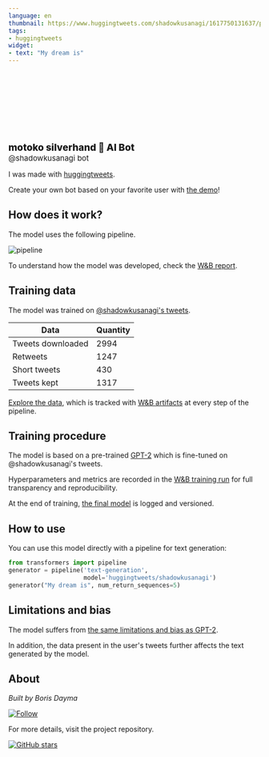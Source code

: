 ```yaml
---
language: en
thumbnail: https://www.huggingtweets.com/shadowkusanagi/1617750131637/predictions.png
tags:
- huggingtweets
widget:
- text: "My dream is"
---
```


<div>
<div style="width: 132px; height:132px; border-radius: 50%; background-size: cover; background-image: url('https://pbs.twimg.com/profile_images/1338305633557368832/Gj_QrzOT_400x400.jpg')">
</div>
<div style="margin-top: 8px; font-size: 19px; font-weight: 800">motoko silverhand 🤖 AI Bot </div>
<div style="font-size: 15px">@shadowkusanagi bot</div>
</div>

I was made with [huggingtweets](https://github.com/borisdayma/huggingtweets).

Create your own bot based on your favorite user with [the demo](https://colab.research.google.com/github/borisdayma/huggingtweets/blob/master/huggingtweets-demo.ipynb)!

## How does it work?

The model uses the following pipeline.

![pipeline](https://github.com/borisdayma/huggingtweets/blob/master/img/pipeline.png?raw=true)

To understand how the model was developed, check the [W&B report](https://wandb.ai/wandb/huggingtweets/reports/HuggingTweets-Train-a-Model-to-Generate-Tweets--VmlldzoxMTY5MjI).

## Training data

The model was trained on [@shadowkusanagi's tweets](https://twitter.com/shadowkusanagi).

| Data | Quantity |
| --- | --- |
| Tweets downloaded | 2994 |
| Retweets | 1247 |
| Short tweets | 430 |
| Tweets kept | 1317 |

[Explore the data](https://wandb.ai/wandb/huggingtweets/runs/1yrx4nl8/artifacts), which is tracked with [W&B artifacts](https://docs.wandb.com/artifacts) at every step of the pipeline.

## Training procedure

The model is based on a pre-trained [GPT-2](https://huggingface.co/gpt2) which is fine-tuned on @shadowkusanagi's tweets.

Hyperparameters and metrics are recorded in the [W&B training run](https://wandb.ai/wandb/huggingtweets/runs/2nde4blc) for full transparency and reproducibility.

At the end of training, [the final model](https://wandb.ai/wandb/huggingtweets/runs/2nde4blc/artifacts) is logged and versioned.

## How to use

You can use this model directly with a pipeline for text generation:

```python
from transformers import pipeline
generator = pipeline('text-generation',
                     model='huggingtweets/shadowkusanagi')
generator("My dream is", num_return_sequences=5)
```

## Limitations and bias

The model suffers from [the same limitations and bias as GPT-2](https://huggingface.co/gpt2#limitations-and-bias).

In addition, the data present in the user's tweets further affects the text generated by the model.

## About

*Built by Boris Dayma*

[![Follow](https://img.shields.io/twitter/follow/borisdayma?style=social)](https://twitter.com/intent/follow?screen_name=borisdayma)

For more details, visit the project repository.

[![GitHub stars](https://img.shields.io/github/stars/borisdayma/huggingtweets?style=social)](https://github.com/borisdayma/huggingtweets)
